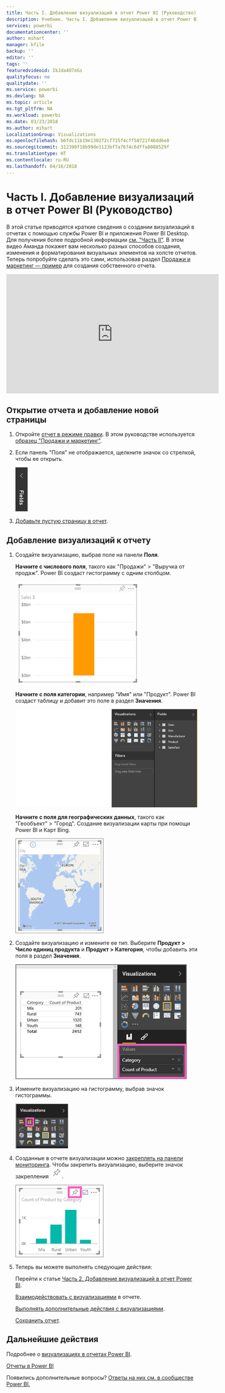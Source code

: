 ```yaml
---
title: Часть I. Добавление визуализаций в отчет Power BI (Руководство)
description: Учебник. Часть I. Добавление визуализаций в отчет Power BI
services: powerbi
documentationcenter: ''
author: mihart
manager: kfile
backup: ''
editor: ''
tags: ''
featuredvideoid: IkJda4O7oGs
qualityfocus: no
qualitydate: ''
ms.service: powerbi
ms.devlang: NA
ms.topic: article
ms.tgt_pltfrm: NA
ms.workload: powerbi
ms.date: 03/23/2018
ms.author: mihart
LocalizationGroup: Visualizations
ms.openlocfilehash: b6fdc11b19e130272cf715f4cff58721f46dd6e8
ms.sourcegitcommit: 312390f18b99de1123bf7a7674c6dffa8088529f
ms.translationtype: HT
ms.contentlocale: ru-RU
ms.lasthandoff: 04/16/2018
---
```

# <a name="part-i-add-visualizations-to-a-power-bi-report-tutorial"></a>Часть I. Добавление визуализаций в отчет Power BI (Руководство)
В этой статье приводятся краткие сведения о создании визуализаций в отчетах с помощью службы Power BI и приложения Power BI Desktop.  Для получения более подробной информации [см. "Часть II"](power-bi-report-add-visualizations-ii.md). В этом видео Аманда покажет вам несколько разных способов создания, изменения и форматирования визуальных элементов на холсте отчетов. Теперь попробуйте сделать это сами, использовав раздел [Продажи и маркетинг — пример](sample-datasets.md) для создания собственного отчета.

<iframe width="560" height="315" src="https://www.youtube.com/embed/IkJda4O7oGs" frameborder="0" allowfullscreen></iframe>


## <a name="open-a-report-and-add-a-new-page"></a>Открытие отчета и добавление новой страницы
1. Откройте [отчет в режиме правки](service-reading-view-and-editing-view.md). В этом руководстве используется [образец "Продажи и маркетинг"](sample-datasets.md).
2. Если панель "Поля" не отображается, щелкните значок со стрелкой, чтобы ее открыть. 
   
   ![](media/power-bi-report-add-visualizations-i/pbi_nancy_fieldsfiltersarrow.png)
3. [Добавьте пустую страницу в отчет](power-bi-report-add-page.md).

## <a name="add-visualizations-to-the-report"></a>Добавление визуализаций к отчету
1. Создайте визуализацию, выбрав поле на панели **Поля**.  
   
   **Начните с числового поля**, такого как "Продажи" > "Выручка от продаж". Power BI создаст гистограмму с одним столбцом.
   
   ![](media/power-bi-report-add-visualizations-i/pbi_onecolchart.png)
   
   **Начните с поля категории**, например "Имя" или "Продукт". Power BI создаст таблицу и добавит это поле в раздел **Значения**.
   
   ![](media/power-bi-report-add-visualizations-i/pbi_agif_createchart3.gif)
   
   **Начните с поля для географических данных**, такого как "Геообъект" > "Город". Создание визуализации карты при помощи Power BI и Карт Bing.
   
   ![](media/power-bi-report-add-visualizations-i/power-bi-map.png)
2. Создайте визуализацию и измените ее тип. Выберите **Продукт > Число единиц продукта** и **Продукт > Категория**, чтобы добавить эти поля в раздел **Значения**.
   
   ![](media/power-bi-report-add-visualizations-i/part1table1.png)
3. Измените визуализацию на гистограмму, выбрав значок гистограммы.
   
   ![](media/power-bi-report-add-visualizations-i/part1converttocolumn.png)
4. Созданные в отчете визуализации можно [закреплять на панели мониторинга](service-dashboard-pin-tile-from-report.md). Чтобы закрепить визуализацию, выберите значок закрепления ![](media/power-bi-report-add-visualizations-i/pinnooutline.png).
   
   ![](media/power-bi-report-add-visualizations-i/part1pin1.png)
5. Теперь вы можете выполнять следующие действия:
   
   Перейти к статье [Часть 2. Добавление визуализаций в отчет Power BI](power-bi-report-add-visualizations-ii.md).
   
   [Взаимодействовать с визуализациями](service-reading-view-and-editing-view.md) в отчете.
   
   [Выполнять дополнительные действия с визуализациями](power-bi-report-visualizations.md).
   
   [Сохранить отчет](service-report-save.md).

## <a name="next-steps"></a>Дальнейшие действия
Подробнее о [визуализациях в отчетах Power BI](power-bi-report-visualizations.md).

[Отчеты в Power BI](service-reports.md)

Появились дополнительные вопросы? [Ответы на них см. в сообществе Power BI.](http://community.powerbi.com/)

